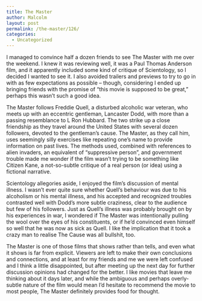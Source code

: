 ```yaml
---
title: The Master
author: Malcolm
layout: post
permalink: /the-master/126/
categories:
  - Uncategorized
---
```

I managed to convince half a dozen friends to see The Master with me over the weekend. I knew it was reviewing well, it was a Paul Thomas Anderson film, and it apparently included some kind of critique of Scientology, so I decided I wanted to see it. I also avoided trailers and previews to try to go in with as few expectations as possible &#8211; though, considering I ended up bringing friends with the promise of &#8220;this movie is supposed to be great,&#8221; perhaps this wasn&#8217;t such a good idea.

The Master follows Freddie Quell, a disturbed alcoholic war veteran, who meets up with an eccentric gentleman, Lancaster Dodd, with more than a passing resemblance to L Ron Hubbard. The two strike up a close friendship as they travel around the United States with several dozen followers, devoted to the gentleman&#8217;s cause. The Master, as they call him, uses seemingly silly exercises like repeating one&#8217;s name to provide information on past lives. The methods used, combined with references to alien invaders, an equivalent of &#8220;suppressive person&#8221;, and government trouble made me wonder if the film wasn&#8217;t trying to be something like Citizen Kane, a not-so-subtle critique of a real person (or idea) using a fictional narrative.

Scientology allegories aside, I enjoyed the film&#8217;s discussion of mental illness. I wasn&#8217;t ever quite sure whether Quell&#8217;s behaviour was due to his alcoholism or his mental illness, and his accepted and recognized troubles contrasted well with Dodd&#8217;s more subtle craziness, clear to the audience but few of his followers. Just as Quell&#8217;s illness was probably brought on by his experiences in war, I wondered if The Master was intentionally pulling the wool over the eyes of his constituents, or if he&#8217;d convinced even himself so well that he was now as sick as Quell. I like the implication that it took a crazy man to realise The Cause was all bullshit, too.

The Master is one of those films that shows rather than tells, and even what it shows is far from explicit. Viewers are left to make their own conclusions and connections, and at least for my friends and me we were left confused and I think a little disappointed, but after meeting up the next day for further discussion opinions had changed for the better. I like movies that leave me thinking about it days later, and while the ambiguous and perhaps overly-subtle nature of the film would mean I&#8217;d hesitate to recommend the movie to most people, The Master definitely provides food for thought.